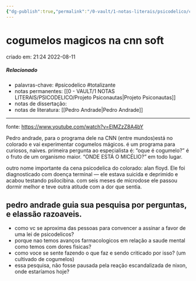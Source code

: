 ```yaml
---
{"dg-publish":true,"permalink":"/0-vault/1-notas-literais/psicodelico/cogumelos-magicos-na-cnn-soft/","tags":["psicodelico","totalizante"],"dgHomeLink":true,"dgShowLocalGraph":true,"dgShowFileTree":true,"dgEnableSearch":true}
---
```


# cogumelos magicos na cnn soft
criado em: 21:24 2022-08-11

##### Relacionado
- palavras-chave: #psicodelico #totalizante 
- notas permanentes: [[0 - VAULT/1 NOTAS LITERAIS/PSICODELICO/Projeto Psiconautas\|Projeto Psiconautas]]
- notas de dissertação:
- notas de literatura: [[Pedro Andrade\|Pedro Andrade]]

---

fonte: https://www.youtube.com/watch?v=ElMZzZ8A4bY

Pedro andrade, para o programa dele na CNN (entre mundos)está no colorado e vai experimentar cogumelos mágicos. 
é um programa para curiosos, naives. primeira pergunta ao especialista é: “oque é cogumelo?” é o fruto de um organismo maior. 
“ONDE ESTÁ O MICÉLIO?” em todo lugar.

outro nome importante da cena psicodelica do colorado: alan floyd. Ele foi diagnosticado com doença terminal — ele estava suicida e deprimido e acabou testando psilocibina. com seis meses de microdose ele passou dormir melhor e teve outra atitude com a dor que sentia.

## pedro andrade guia sua pesquisa por perguntas, e elassão razoaveis.
- como vc se aproxima das pessoas para convencer a assinar a favor de uma lei de psicodelicos?
- porque nao temos avanços farmacologicos em relação a saude mental como temos com dores fisicas?
- como voce se sente fazendo o que faz e sendo criticado por isso? (um cultivado de cogumelos)
- essa pesquisa, não fosse pausada pela reação escandalizada de nixon, onde estaríamos hoje?


